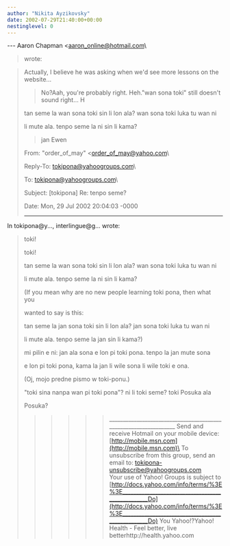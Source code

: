 ```yaml
---
author: "Nikita Ayzikovsky"
date: 2002-07-29T21:40:00+00:00
nestinglevel: 0
---
```

\---
 Aaron Chapman <[aaron_online@hotmail.com](mailto://aaron_online@hotmail.com)\
> wrote:

> Actually, I believe he was asking when we'd see more lessons on the
> website...
>> No?Aah, you're probably right. Heh."wan sona toki" still doesn't sound right... H
> 
> 
> tan seme la wan sona toki sin li lon ala? wan sona toki luka tu wan ni
> 
> 
> li mute ala. tenpo seme la ni sin li kama?
>> jan Ewen
>>> 
>From: "order\_of\_may" <[order_of_may@yahoo.com](mailto://order_of_may@yahoo.com)\
>> 
>Reply-To: [tokipona@yahoogroups.com](mailto://tokipona@yahoogroups.com)\
> 
>To: [tokipona@yahoogroups.com](mailto://tokipona@yahoogroups.com)\
> 
>Subject: \[tokipona\] Re: tenpo seme?
> 
>Date: Mon, 29 Jul 2002 20:04:03 -0000
> 
>> 
>---
 In tokipona@y..., interlingue@g... wrote:

> 
> 
> toki!
> 
>toki!
> 
>> 
> 
> tan seme la wan sona toki sin li lon ala? wan sona toki luka tu wan ni
> 
> 
> li mute ala. tenpo seme la ni sin li kama?
> 
>> 
>(If you mean why are no new people learning toki pona, then what you
> 
>wanted to say is this:
> 
> tan seme la jan sona toki sin li lon ala? jan sona toki luka tu wan ni
> 
> li mute ala. tenpo seme la jan sin li kama?)
> 
>> 
>mi pilin e ni: jan ala sona e lon pi toki pona. tenpo la jan mute sona
> 
>e lon pi toki pona, kama la jan li wile sona li wile toki e ona.
> 
>> 
> 
> (Oj, mojo predne pismo w toki-ponu.)
> 
>"toki sina nanpa wan pi toki pona"? ni li toki seme? toki Posuka ala
> 
>Posuka?
> 
>>>>>> \_\_\_\_\_\_\_\_\_\_\_\_\_\_\_\_\_\_\_\_\_\_\_\_\_\_\_\_\_\_\_\_\_\_\_\_\_\_\_\_\_\_\_\_\_\_\_\_\_\_\_\_\_\_\_\_\_\_\_\_\_\_\_\_\_
> Send and receive Hotmail on your mobile device: [http://mobile.msn.com](http://mobile.msn.com)\
>>>> To unsubscribe from this group, send an email to:
> [tokipona-unsubscribe@yahoogroups.com](mailto://tokipona-unsubscribe@yahoogroups.com)\
>>>> Your use of Yahoo! Groups is subject to [http://docs.yahoo.com/info/terms/%3E%3E__________________________________________________Do](http://docs.yahoo.com/info/terms/%3E%3E__________________________________________________Do) You Yahoo!?Yahoo! Health - Feel better, live betterhttp://health.yahoo.com